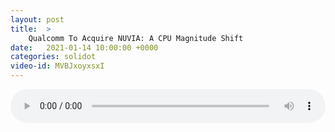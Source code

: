 ```yaml
---
layout: post
title:  >
    Qualcomm To Acquire NUVIA: A CPU Magnitude Shift
date:   2021-01-14 10:00:00 +0000
categories: solidot
video-id: MVBJxoyxsxI
---
```


<audio src="/assets/550606fb2037ae833d33736023fe2c9d.mp3" style="width: 100%;" controls></audio>

